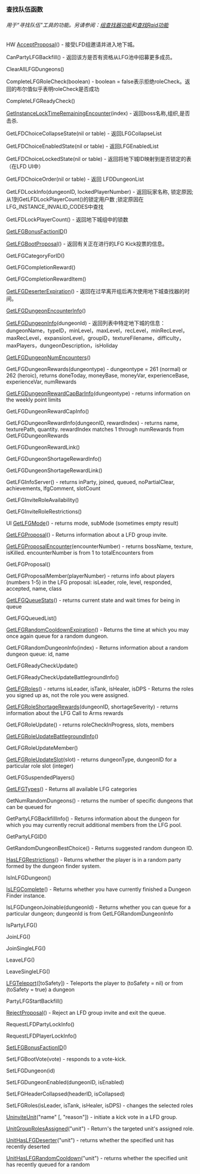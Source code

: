 ### 查找队伍函数

###### 用于“寻找队伍”工具的功能。另请参阅：[组查找器功能](https://wow.gamepedia.com/World_of_Warcraft_API#Group_Finder_Functions)和[查找Raid功能](https://wow.gamepedia.com/World_of_Warcraft_API#Looking_for_Raid_Functions)

HW [AcceptProposal](https://wow.gamepedia.com/API_AcceptProposal)\(\) - 接受LFD组邀请并进入地下城。

CanPartyLFGBackfill\(\) - 返回该方是否有资格从LFG池中招募更多成员。

ClearAllLFGDungeons\(\)

CompleteLFGRoleCheck\(boolean\) - boolean = false表示拒绝roleCheck。返回的布尔值似乎表明roleCheck是否成功

CompleteLFGReadyCheck\(\)

[GetInstanceLockTimeRemainingEncounter](https://wow.gamepedia.com/API_GetInstanceLockTimeRemainingEncounter)\(index\) - 返回boss名称,组织,是否击杀.

GetLFDChoiceCollapseState\(nil or table\) - 返回LFGCollapseList

GetLFDChoiceEnabledState\(nil or table\) - 返回LFGEnabledList

GetLFDChoiceLockedState\(nil or table\) - 返回将地下城ID映射到是否锁定的表（在LFD UI中）

GetLFDChoiceOrder\(nil or table\) - 返回 LFDDungeonList

GetLFDLockInfo\(dungeonID, lockedPlayerNumber\) - 返回玩家名称, 锁定原因; 从1到GetLFDLockPlayerCount\(\)的锁定用户数 ;锁定原因在LFG\_INSTANCE\_INVALID\_CODES中查找

GetLFDLockPlayerCount\(\) - 返回地下城组中的锁数

[GetLFGBonusFactionID](https://wow.gamepedia.com/API_GetLFGBonusFactionID)\(\)

[GetLFGBootProposal](https://wow.gamepedia.com/API_GetLFGBootProposal)\(\) - 返回有关正在进行的LFG Kick投票的信息。

GetLFGCategoryForID\(\)

GetLFGCompletionReward\(\)

GetLFGCompletionRewardItem\(\)

[GetLFGDeserterExpiration](https://wow.gamepedia.com/API_GetLFGDeserterExpiration)\(\) - 返回在过早离开组后再次使用地下城查找器的时间。

[GetLFGDungeonEncounterInfo](https://wow.gamepedia.com/API_GetLFGDungeonEncounterInfo)\(\)

[GetLFGDungeonInfo](https://wow.gamepedia.com/API_GetLFGDungeonInfo)\(dungeonId\) - 返回列表中特定地下城的信息：dungeonName，typeID，minLevel，maxLevel，recLevel，minRecLevel，maxRecLevel，expansionLevel，groupID，textureFilename，difficulty，maxPlayers，dungeonDescription，isHoliday

[GetLFGDungeonNumEncounters](https://wow.gamepedia.com/API_GetLFGDungeonNumEncounters)\(\)

GetLFGDungeonRewards\(dungeontype\) - dungeontype = 261 \(normal\) or 262 \(heroic\), returns doneToday, moneyBase, moneyVar, experienceBase, experienceVar, numRewards

[GetLFGDungeonRewardCapBarInfo](https://wow.gamepedia.com/API_GetLFGDungeonRewardCapBarInfo)\(dungeontype\) - returns information on the weekly point limits

GetLFGDungeonRewardCapInfo\(\)

GetLFGDungeonRewardInfo\(dungeonID, rewardIndex\) - returns name, texturePath, quantity. rewardIndex matches 1 through numRewards from GetLFGDungeonRewards

GetLFGDungeonRewardLink\(\)

GetLFGDungeonShortageRewardInfo\(\)

GetLFGDungeonShortageRewardLink\(\)

GetLFGInfoServer\(\) - returns inParty, joined, queued, noPartialClear, achievements, lfgComment, slotCount

GetLFGInviteRoleAvailability\(\)

GetLFGInviteRoleRestrictions\(\)

UI [GetLFGMode](https://wow.gamepedia.com/API_GetLFGMode)\(\) - returns mode, subMode \(sometimes empty result\)

[GetLFGProposal](https://wow.gamepedia.com/API_GetLFGProposal)\(\) - Returns information about a LFD group invite.

[GetLFGProposalEncounter](https://wow.gamepedia.com/index.php?title=API_GetLFGProposalEncounter&action=edit&redlink=1)\(encounterNumber\) - returns bossName, texture, isKilled. encounterNumber is from 1 to totalEncounters from

GetLFGProposal\(\)

GetLFGProposalMember\(playerNumber\) - returns info about players \(numbers 1-5\) in the LFG proposal: isLeader, role, level, responded, accepted, name, class

[GetLFGQueueStats](https://wow.gamepedia.com/API_GetLFGQueueStats)\(\) - returns current state and wait times for being in queue

GetLFGQueuedList\(\)

[GetLFGRandomCooldownExpiration](https://wow.gamepedia.com/API_GetLFGRandomCooldownExpiration)\(\) - Returns the time at which you may once again queue for a random dungeon.

GetLFGRandomDungeonInfo\(index\) - Returns information about a random dungeon queue: id, name

GetLFGReadyCheckUpdate\(\)

GetLFGReadyCheckUpdateBattlegroundInfo\(\)

[GetLFGRoles](https://wow.gamepedia.com/API_GetLFGRoles)\(\) - returns isLeader, isTank, isHealer, isDPS - Returns the roles you signed up as, not the role you were assigned.

[GetLFGRoleShortageRewards](https://wow.gamepedia.com/API_GetLFGRoleShortageRewards)\(dungeonID, shortageSeverity\) - returns information about the LFG Call to Arms rewards

GetLFGRoleUpdate\(\) - returns roleCheckInProgress, slots, members

[GetLFGRoleUpdateBattlegroundInfo](https://wow.gamepedia.com/API_GetLFGRoleUpdateBattlegroundInfo)\(\)

GetLFGRoleUpdateMember\(\)

[GetLFGRoleUpdateSlot](https://wow.gamepedia.com/API_GetLFGRoleUpdateSlot)\(slot\) - returns dungeonType, dungeonID for a particular role slot \(integer\)

GetLFGSuspendedPlayers\(\)

[GetLFGTypes](https://wow.gamepedia.com/API_GetLFGTypes)\(\) - Returns all available LFG categories

GetNumRandomDungeons\(\) - returns the number of specific dungeons that can be queued for

GetPartyLFGBackfillInfo\(\) - Returns information about the dungeon for which you may currently recruit additional members from the LFG pool.

GetPartyLFGID\(\)

GetRandomDungeonBestChoice\(\) - Returns suggested random dungeon ID.

[HasLFGRestrictions](https://wow.gamepedia.com/API_HasLFGRestrictions)\(\) - Returns whether the player is in a random party formed by the dungeon finder system.

IsInLFGDungeon\(\)

[IsLFGComplete](https://wow.gamepedia.com/API_IsLFGComplete)\(\) - Returns whether you have currently finished a Dungeon Finder instance.

IsLFGDungeonJoinable\(dungeonId\) - Returns whether you can queue for a particular dungeon; dungeonId is from GetLFGRandomDungeonInfo

IsPartyLFG\(\)

JoinLFG\(\)

JoinSingleLFG\(\)

LeaveLFG\(\)

LeaveSingleLFG\(\)

[LFGTeleport](https://wow.gamepedia.com/API_LFGTeleport)\(\[toSafety\]\) - Teleports the player to \(toSafety = nil\) or from \(toSafety = true\) a dungeon

PartyLFGStartBackfill\(\)

[RejectProposal](https://wow.gamepedia.com/API_RejectProposal)\(\) - Reject an LFD group invite and exit the queue.

RequestLFDPartyLockInfo\(\)

RequestLFDPlayerLockInfo\(\)

[SetLFGBonusFactionID](https://wow.gamepedia.com/API_SetLFGBonusFactionID)\(\)

SetLFGBootVote\(vote\) - responds to a vote-kick.

SetLFGDungeon\(id\)

SetLFGDungeonEnabled\(dungeonID, isEnabled\)

SetLFGHeaderCollapsed\(headerID, isCollapsed\)

SetLFGRoles\(isLeader, isTank, isHealer, isDPS\) - changes the selected roles

[UninviteUnit](https://wow.gamepedia.com/API_UninviteUnit)\("name" \[, "reason"\]\) - initiate a kick vote in a LFD group.

[UnitGroupRolesAssigned](https://wow.gamepedia.com/API_UnitGroupRolesAssigned)\("unit"\) - Return's the targeted unit's assigned role.

[UnitHasLFGDeserter](https://wow.gamepedia.com/API_UnitHasLFGDeserter)\("unit"\) - returns whether the specified unit has recently deserted

[UnitHasLFGRandomCooldown](https://wow.gamepedia.com/API_UnitHasLFGRandomCooldown)\("unit"\) - returns whether the specified unit has recently queued for a random

